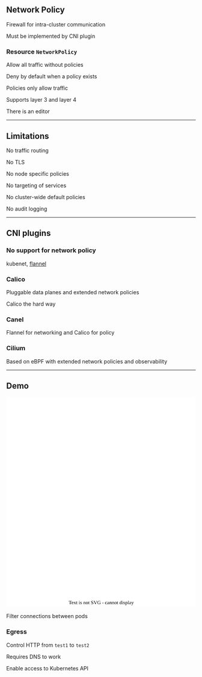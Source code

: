 ## Network Policy

Firewall for intra-cluster communication [](https://kubernetes.io/docs/concepts/services-networking/network-policies/)

Must be implemented by CNI plugin

### Resource `NetworkPolicy`

Allow all traffic without policies

Deny by default when a policy exists

Policies only allow traffic

Supports layer 3 and layer 4

There is an editor [](https://editor.networkpolicy.io)

---

## Limitations

No traffic routing

No TLS

No node specific policies

No targeting of services

No cluster-wide default policies

No audit logging

---

## CNI plugins

### No support for network policy

kubenet, [flannel](https://github.com/flannel-io/flannel)

### Calico

Pluggable data planes [](https://www.tigera.io/project-calico/) and extended network policies [](https://docs.tigera.io/calico/latest/network-policy/get-started/calico-policy/calico-network-policy)

Calico the hard way [](https://docs.tigera.io/calico/latest/getting-started/kubernetes/hardway/overview)

### Canel

Flannel for networking and Calico for policy [](https://docs.tigera.io/calico/latest/getting-started/kubernetes/flannel/install-for-flannel#installing-calico-for-policy-and-flannel-aka-canal-for-networking)

### Cilium

Based on eBPF [](https://ebpf.io/) with extended network policies [](https://docs.cilium.io/en/stable/security/policy/) and observability [](https://docs.cilium.io/en/stable/gettingstarted/hubble_intro/)

---

## Demo

![](120_kubernetes/network_policy/network_policy.drawio.svg) <!-- .element: style="float: right; width: 50%;" -->

Filter connections between pods

### Egress

Control HTTP from `test1` to `test2`

Requires DNS to work

Enable access to Kubernetes API